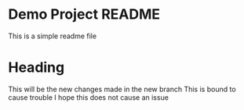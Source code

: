 # Demo Project README

This is a simple readme file

# Heading

This will be the new changes made in the new branch
This is bound to cause trouble
I hope this does not cause an issue